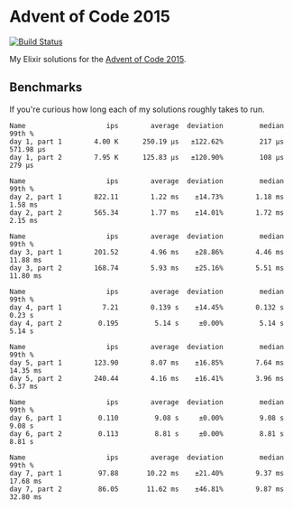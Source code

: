 # Advent of Code 2015

[![Build Status](https://travis-ci.org/sevenseacat/advent_of_code_2015.svg?branch=master)](https://travis-ci.org/sevenseacat/advent_of_code_2015)

My Elixir solutions for the [Advent of Code 2015](http://adventofcode.com/2015).

## Benchmarks

If you're curious how long each of my solutions roughly takes to run.

```
Name                    ips        average  deviation         median         99th %
day 1, part 1        4.00 K      250.19 μs   ±122.62%         217 μs      571.98 μs
day 1, part 2        7.95 K      125.83 μs   ±120.90%         108 μs         279 μs

Name                    ips        average  deviation         median         99th %
day 2, part 1        822.11        1.22 ms    ±14.73%        1.18 ms        1.58 ms
day 2, part 2        565.34        1.77 ms    ±14.01%        1.72 ms        2.15 ms

Name                    ips        average  deviation         median         99th %
day 3, part 1        201.52        4.96 ms    ±28.86%        4.46 ms       11.88 ms
day 3, part 2        168.74        5.93 ms    ±25.16%        5.51 ms       11.80 ms

Name                    ips        average  deviation         median         99th %
day 4, part 1          7.21        0.139 s    ±14.45%        0.132 s         0.23 s
day 4, part 2         0.195         5.14 s     ±0.00%         5.14 s         5.14 s

Name                    ips        average  deviation         median         99th %
day 5, part 1        123.90        8.07 ms    ±16.85%        7.64 ms       14.35 ms
day 5, part 2        240.44        4.16 ms    ±16.41%        3.96 ms        6.37 ms

Name                    ips        average  deviation         median         99th %
day 6, part 1         0.110         9.08 s     ±0.00%         9.08 s         9.08 s
day 6, part 2         0.113         8.81 s     ±0.00%         8.81 s         8.81 s

Name                    ips        average  deviation         median         99th %
day 7, part 1         97.88       10.22 ms    ±21.40%        9.37 ms       17.68 ms
day 7, part 2         86.05       11.62 ms    ±46.81%        9.87 ms       32.80 ms
```
